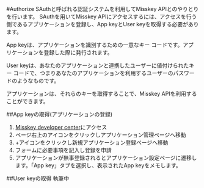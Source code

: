 #Authorize
SAuthと呼ばれる認証システムを利用してMisskey APIとのやりとりを行います。
SAuthを用いてMisskey APIにアクセスするには、アクセスを行う側であるアプリケーションを登録し、App keyとUser keyを取得する必要があります。

App keyは、アプリケーションを識別するための一意なキー コードです。アプリケーションを登録した際に発行されます。

User keyは、あなたのアプリケーションと連携したユーザーに値付けられたキー コードで、つまりあなたのアプリケーションを利用するユーザーのパスワードのようなものです。

アプリケーションは、それらのキーを取得することで、Misskey APIを利用することができます。

##App keyの取得(アプリケーションの登録)
1. [Misskey developer center](http://dev.misskey.xyz)にアクセス
2. ページ右上のアイコンをクリックしアプリケーション管理ページへ移動
3. +アイコンをクリックし新規アプリケーション登録ページへ移動
4. フォームに必要事項を記入し登録を申請
5. アプリケーションが無事登録されるとアプリケーション設定ページに遷移します。「App key」タブを選択し、表示されたApp keyをメモします。

##User keyの取得
執筆中
